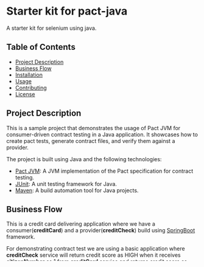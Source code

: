 # Starter kit for pact-java

A starter kit for selenium using java.

## Table of Contents

- [Project Description](#project-description)
- [Business Flow](#business-flow)
- [Installation](#installation)
- [Usage](#usage)
- [Contributing](#contributing)
- [License](#license)

## Project Description

This is a sample project that demonstrates the usage of Pact JVM for consumer-driven contract testing in a Java application. It showcases how to create pact tests, generate contract files, and verify them against a provider.

The project is built using Java and the following technologies:

- [Pact JVM](https://github.com/pact-foundation/pact-jvm): A JVM implementation of the Pact specification for contract testing.
- [JUnit](https://junit.org/): A unit testing framework for Java.
- [Maven](https://maven.apache.org/): A build automation tool for Java projects.

## Business Flow

This is a credit card delivering application where we have a consumer(**creditCard**) and a provider(**creditCheck**) build using [SpringBoot](https://spring.io/projects/spring-boot) framework. 


For demonstrating contract test we are using a basic application where **creditCheck** service will return credit score as HIGH when it receives **citizenNumber** as 1 from **creditCard** service and returns credit score as LOW when it receives **citizenNumber** as 2.

According to response **creditCard** service will return credit card **GRANTED** or **DENIED** to user.


## Prerequisites

Before getting started, ensure that the following software is installed on your system:

- Java Development Kit (JDK)
- Add JAVA_HOME to Environment Variables (Windows)
- Add JAVA_HOME in .zshrc or .bash_profile folder (Mac)
- Apache Maven
- IDE
- SelectorHub/Chropath extension (Optional)

## Installation

To set up the project, follow these steps:

1. Clone the repository:

   ```shell
   git clone https://github.com/RajatADP/selenium-starter.git
   ```

2. Navigate to the project directory:

   ```shell
   cd selenium-starter
   ```

3. Build the project using Maven:

   ```shell
   mvn clean install -DskipTests=true
   ```
This will download the required dependencies and compile the project.

4. Run test using Maven:

   ```shell
   mvn clean test
   ```

5. Run test with environment variables:

   ```shell
   mvn clean test -Denvironment=qa
   ```

This will run testNG.xml file



## Contributing

Contributions to this sample project are welcome! If you would like to contribute, please follow these steps:

1. Fork the repository.
2. Create a new branch for your feature or bug fix.
3. Make your changes and commit them.
4. Push your changes to your forked repository.
5. Submit a pull request to the original repository.

Please ensure that your code adheres to the project's coding standards and includes appropriate tests.


## Authors

- RajatM \<rjtmishra009@gmail.com\>

Feel free to contact if you have any questions or feedback.

That's it! You can update the template with the relevant information. Happy testing!